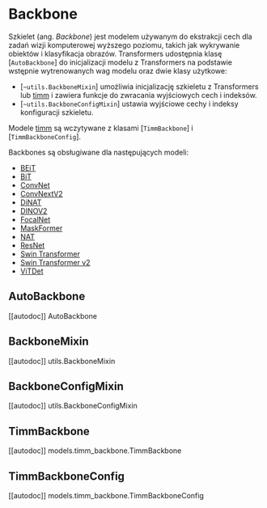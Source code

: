 <!--Copyright 2023 The HuggingFace Team. All rights reserved.

Licensed under the Apache License, Version 2.0 (the "License"); you may not use this file except in compliance with
the License. You may obtain a copy of the License at

http://www.apache.org/licenses/LICENSE-2.0

Unless required by applicable law or agreed to in writing, software distributed under the License is distributed on
an "AS IS" BASIS, WITHOUT WARRANTIES OR CONDITIONS OF ANY KIND, either express or implied. See the License for the
specific language governing permissions and limitations under the License.

⚠️ Note that this file is in Markdown but contain specific syntax for our doc-builder (similar to MDX) that may not be
rendered properly in your Markdown viewer.

-->

# Backbone

Szkielet (ang. *Backbone*) jest modelem używanym do ekstrakcji cech dla zadań wizji komputerowej wyższego poziomu, takich jak wykrywanie obiektów i klasyfikacja obrazów. Transformers udostępnia klasę [`AutoBackbone`] do inicjalizacji modelu z Transformers na podstawie wstępnie wytrenowanych wag modelu oraz dwie klasy użytkowe:

* [`~utils.BackboneMixin`] umożliwia inicjalizację szkieletu z Transformers lub [timm](https://hf.co/docs/timm/index) i zawiera funkcje do zwracania wyjściowych cech i indeksów.
* [`~utils.BackboneConfigMixin`] ustawia wyjściowe cechy i indeksy konfiguracji szkieletu.

Modele [timm](https://hf.co/docs/timm/index) są wczytywane z klasami [`TimmBackbone`] i [`TimmBackboneConfig`].

Backbones są obsługiwane dla następujących modeli:

* [BEiT](..model_doc/beit)
* [BiT](../model_doc/bit)
* [ConvNet](../model_doc/convnext)
* [ConvNextV2](../model_doc/convnextv2)
* [DiNAT](..model_doc/dinat)
* [DINOV2](../model_doc/dinov2)
* [FocalNet](../model_doc/focalnet)
* [MaskFormer](../model_doc/maskformer)
* [NAT](../model_doc/nat)
* [ResNet](../model_doc/resnet)
* [Swin Transformer](../model_doc/swin)
* [Swin Transformer v2](../model_doc/swinv2)
* [ViTDet](../model_doc/vitdet)

## AutoBackbone

[[autodoc]] AutoBackbone

## BackboneMixin

[[autodoc]] utils.BackboneMixin

## BackboneConfigMixin

[[autodoc]] utils.BackboneConfigMixin

## TimmBackbone

[[autodoc]] models.timm_backbone.TimmBackbone

## TimmBackboneConfig

[[autodoc]] models.timm_backbone.TimmBackboneConfig
